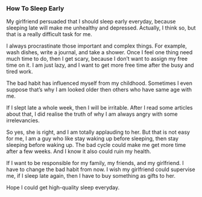 ### How To Sleep Early
My girlfriend persuaded that I should sleep early everyday, because sleeping late will make me unhealthy and depressed. Actually, I think so, but that is a really difficult task for me.

I always procrastinate those important and complex things. For example, wash dishes, write a journal, and take a shower. Once I feel one thing need much time to do, then I get scary, because I don’t want to assign my free time on it. I am just lazy, and I want to get more free time after the busy and tired work.

The bad habit has influenced myself from my childhood. Sometimes I even suppose that’s why I am looked older then others who have same age with me.

If I slept late a whole week, then I will be irritable. After I read some articles about that, I did realise the truth of why I am always angry with some irrelevancies.

So yes, she is right, and I am totally applauding to her. But that is not easy for me, I am a guy who like stay waking up before sleeping, then stay sleeping before waking up. The bad cycle could make me get more time after a few weeks. And I know it also could ruin my health.

If I want to be responsible for my family, my friends, and my girlfriend. I have to change the bad habit from now. I wish my girlfriend could supervise me, if I sleep late again, then I have to buy something as gifts to her.

Hope I could get high-quality sleep everyday.
